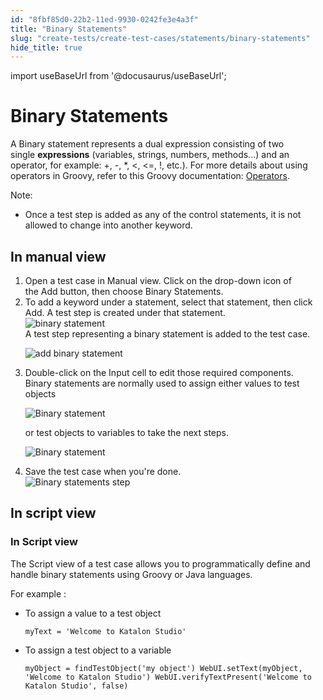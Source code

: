 ```yaml
---
id: "8fbf85d0-22b2-11ed-9930-0242fe3e4a3f"
title: "Binary Statements"
slug: "create-tests/create-test-cases/statements/binary-statements"
hide_title: true
---
```

import useBaseUrl from '@docusaurus/useBaseUrl';


# <a id="concept-8396" class="anchor_top_offset"/><a id="ariaid-title1" class="anchor_top_offset"/>Binary Statements

<p xmlns="http://www.w3.org/1999/xhtml" className="p">A Binary statement represents a dual expression consisting of two single&nbsp;<strong className="ph b">expressions</strong>&nbsp;(variables, strings, numbers, methods...) and an operator, for example: +, -, *, &lt;, &lt;=,&nbsp;!, etc.). For more details about using operators in Groovy, refer to&nbsp;this Groovy documentation:&nbsp;<a className="xref j-external-link" href="http://groovy-lang.org/operators.html" target="_blank">Operators</a>.</p> 
<div xmlns="http://www.w3.org/1999/xhtml" className="p"><div className="note note note_note"><span className="note__title">Note:</span> <ul className="ul"><li className="li"><p className="p">Once a test step is added as any of the control statements, it is not allowed to change into another keyword.</p></li></ul></div></div>

## <a id="task-9090" class="anchor_top_offset"/>In manual view

<ol xmlns="http://www.w3.org/1999/xhtml" className="ol steps"><li className="li step stepexpand"><span className="ph cmd">Open a test case in&nbsp;<span className="ph uicontrol">Manual</span>&nbsp;view. Click on the drop-down icon of the&nbsp;<span className="ph uicontrol">Add</span> button, then choose&nbsp;<span className="ph uicontrol">Binary Statements</span>.</span></li><li className="li step stepexpand"><span className="ph cmd">To add a keyword under a statement, select that statement, then click <span className="ph uicontrol">Add</span>. A test step is created under that statement.</span><div className="itemgroup info"><img className="image" width={300} src={useBaseUrl("/8fde7f80-22b2-11ed-9930-0242fe3e4a3f.png")} alt="binary statement" /></div><div className="itemgroup stepresult">A test step representing a binary statement is added to the test case.<p className="p"><img className="image" width={600} src={useBaseUrl("/8fe36180-22b2-11ed-9930-0242fe3e4a3f.png")} alt="add binary statement" /></p></div></li><li className="li step stepexpand"><span className="ph cmd">Double-click on the <span className="ph uicontrol">Input</span> cell to edit those required components. </span><div className="itemgroup info">Binary statements are normally used to assign either values to test objects<p className="p"><img className="image" width={600} src={useBaseUrl("/8fd64220-22b2-11ed-9930-0242fe3e4a3f.png")} alt="Binary statement" /></p><p className="p">or test objects to variables to take the next steps.</p><p className="p"><img className="image" width={600} src={useBaseUrl("/8fe5ab70-22b2-11ed-9930-0242fe3e4a3f.png")} alt="Binary statement" /></p></div></li><li className="li step stepexpand"><span className="ph cmd">Save the test case when you're done.</span><div className="itemgroup info"><img className="image" width={600} src={useBaseUrl("/8fd77aa0-22b2-11ed-9930-0242fe3e4a3f.png")} alt="Binary statements step" /></div></li></ol> 

## <a id="concept-7451" class="anchor_top_offset"/>In script view


### In Script view

                        
<p xmlns="http://www.w3.org/1999/xhtml" className="p"> The <span className="ph uicontrol">Script</span> view of a test case allows you to programmatically define and handle binary statements using Groovy or Java languages. </p> 
            
<p xmlns="http://www.w3.org/1999/xhtml" className="p">For example : </p> 
            
<ul xmlns="http://www.w3.org/1999/xhtml" className="ul"><li className="li">     <p className="p">To assign a value to a test object</p>     <pre className="pre codeblock"><code>myText = 'Welcome to Katalon Studio'</code></pre>   </li><li className="li">     <p className="p">To assign a test object to a variable</p>     <pre className="pre codeblock"><code>myObject = findTestObject('my object') WebUI.setText(myObject, 'Welcome to Katalon Studio') WebUI.verifyTextPresent('Welcome to Katalon Studio', false)</code></pre>   </li></ul> 
        
